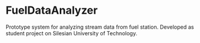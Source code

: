 # FuelDataAnalyzer
Prototype system for analyzing stream data from fuel station. Developed as student project on Silesian University of Technology.

